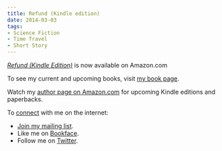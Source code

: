 ```yaml
---
title: Refund (Kindle edition)
date: 2014-03-03
tags:
- Science Fiction
- Time Travel
- Short Story
---
```


[_Refund (Kindle Edition)_](http://www.amazon.com/dp/B00IZRZWGC/?tag=driscollbrookpress-20)
is now available on Amazon.com

To see my current and upcoming books,
visit [my book page](http://driscollbrookpress.com/books/).

Watch my
[author page on Amazon.com](http://amazon.com/author/dalehartleyemery/)
for upcoming Kindle editions
and paperbacks.

To [connect](/connect/) with me on the internet:

 - [Join my mailing list](http://dalehartleyemery.us3.list-manage.com/subscribe?u=ebd8309bacca60752ecccd2b2&id=cb6d5e276f).
 - Like me on [Bookface](https://www.facebook.com/dalehartleyemery).
 - Follow me on [Twitter](https://twitter.com/dalewriting/).
